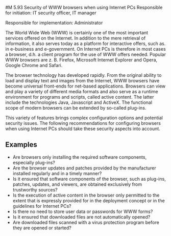 #M 5.93 Security of WWW browsers when using Internet PCs
Responsible for initiation: IT security officer, IT manager

Responsible for implementation: Administrator

The World Wide Web (WWW) is certainly one of the most important services offered on the Internet. In addition to the mere retrieval of information, it also serves today as a platform for interactive offers, such as. in e-business and e-government. On Internet PCs is therefore in most cases a browser, d.h. a client program for the use of WWW offers needed. Popular WWW browsers are z. B. Firefox, Microsoft Internet Explorer and Opera, Google Chrome and Safari.

The browser technology has developed rapidly. From the original ability to load and display text and images from the Internet, WWW browsers have become universal front-ends for net-based applications. Browsers can view and play a variety of different media formats and also serve as a runtime environment for programs and scripts, called active content. The latter include the technologies Java, Javascript and ActiveX. The functional scope of modern browsers can be extended by so-called plug-ins.

This variety of features brings complex configuration options and potential security issues. The following recommendations for configuring browsers when using Internet PCs should take these security aspects into account.



## Examples 
* Are browsers only installing the required software components, especially plug-ins?
* Are the browser updates and patches provided by the manufacturer installed regularly and in a timely manner?
* Is it ensured that software components of the browser, such as plug-ins, patches, updates, and viewers, are obtained exclusively from trustworthy sources?
* Is the execution of active content in the browser only permitted to the extent that is expressly provided for in the deployment concept or in the guidelines for Internet PCs?
* Is there no need to store user data or passwords for WWW forms?
* Is it ensured that downloaded files are not automatically opened?
* Are downloaded files scanned with a virus protection program before they are opened or started?




